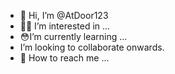 - 👋 Hi, I’m @AtDoor123
- 🧠🏥 I’m interested in ...
- 😳I’m currently learning ...
- I’m looking to collaborate onwards.
- 📧 How to reach me ...

<!---
AtDoor123/AtDoor123 is a ✨ special ✨ repository because its `README.md` (this file) appears on your GitHub profile.
You can click the Preview link to take a look at your changes.
--->
